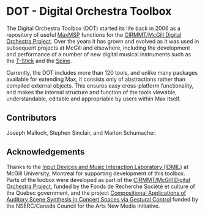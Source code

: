 # DOT - Digital Orchestra Toolbox

The Digital Orchestra Toolbox (DOT) started its life back in 2006 as a repository of useful [MaxMSP](https://cycling74.com/) functions for the [CIRMMT/McGill Digital Orchestra Project](http://idmil.org/projects/digital_orchestra). Over the years it has grown and evolved as it was used in subsequent projects at McGill and elsewhere, including the development and performance of a number of new digital musical instruments such as the [T-Stick](https://josephmalloch.wordpress.com/portfolio/tstick/) and the [Spine](https://josephmalloch.wordpress.com/portfolio/spine/).

Currently, the DOT includes more than 120 tools, and unlike many packages available for extending Max, it consists  only  of abstractions rather than compiled external objects.  This ensures easy cross-platform functionality, and makes the internal structure and function of the tools viewable, understandable, editable and appropriable by users within Max itself.

## Contributors

Joseph Malloch, Stephen Sinclair, and Marlon Schumacher.

## Acknowledgements

Thanks to the [Input Devices and Music Interaction Laboratory (IDMIL)](http://idmil.org/home) at McGill University, Montreal for supporting development of this toolbox. Parts of the toobox were developed as part of the [CIRMMT/McGill Digital Orchestra Project](http://idmil.org/projects/digital_orchestra), funded by the Fonds de Recherche Société et culture of the Quebec government, and the project [Compositional Applications of Auditory Scene Synthesis in Concert Spaces via Gestural Control](http://idmil.org/projects/spatialization) funded by the NSERC/Canada Council for the Arts New Media Initiative.
